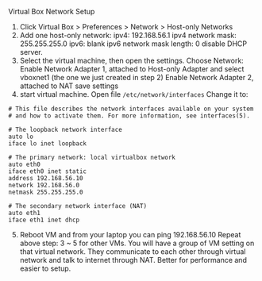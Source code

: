 Virtual Box Network Setup



1. Click Virtual Box > Preferences > Network > Host-only Networks
2. Add one host-only network:
  ipv4: 192.168.56.1
  ipv4 network mask: 255.255.255.0
  ipv6: blank
  ipv6 network mask length: 0
  disable DHCP server.
3. Select the virtual machine, then open the settings.
  Choose Network: 
  Enable Network Adapter 1, attached to Host-only Adapter and select vboxnet1 (the one we just created in step 2)
  Enable Network Adapter 2, attached to NAT
  save settings
4. start virtual machine.
  Open file `/etc/network/interfaces`
  Change it to:
  ```
  # This file describes the network interfaces available on your system
  # and how to activate them. For more information, see interfaces(5).

  # The loopback network interface
  auto lo
  iface lo inet loopback

  # The primary network: local virtualbox network
  auto eth0
  iface eth0 inet static
  address 192.168.56.10
  network 192.168.56.0
  netmask 255.255.255.0

  # The secondary network interface (NAT)
  auto eth1
  iface eth1 inet dhcp
  ```

5. Reboot VM and from your laptop you can ping 192.168.56.10
Repeat above step: 3 ~ 5 for other VMs.
You will have a group of VM setting on that virtual network.
They communicate to each other through virtual network and talk to internet through NAT.
Better for performance and easier to setup.

